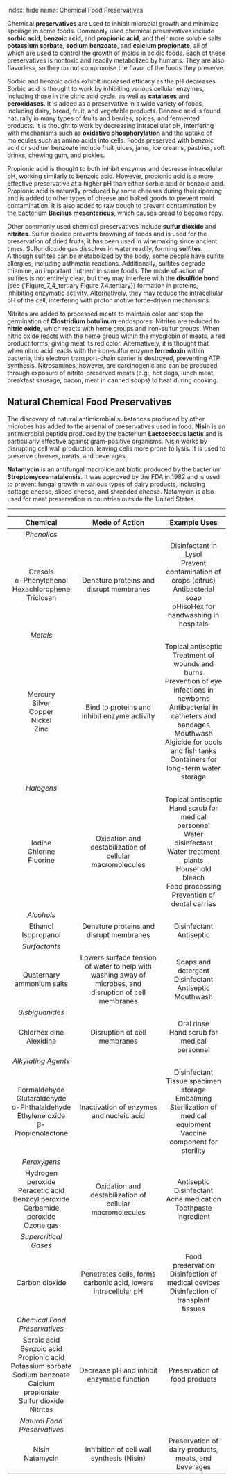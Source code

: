 index: hide
name: Chemical Food Preservatives

Chemical  **preservatives** are used to inhibit microbial growth and minimize spoilage in some foods. Commonly used chemical preservatives include  **sorbic acid**,  **benzoic acid**, and  **propionic acid**, and their more soluble salts  **potassium sorbate**,  **sodium benzoate**, and  **calcium propionate**, all of which are used to control the growth of molds in acidic foods. Each of these preservatives is nontoxic and readily metabolized by humans. They are also flavorless, so they do not compromise the flavor of the foods they preserve.

Sorbic and benzoic acids exhibit increased efficacy as the pH decreases. Sorbic acid is thought to work by inhibiting various cellular enzymes, including those in the citric acid cycle, as well as  **catalases** and  **peroxidases**. It is added as a preservative in a wide variety of foods, including dairy, bread, fruit, and vegetable products. Benzoic acid is found naturally in many types of fruits and berries, spices, and fermented products. It is thought to work by decreasing intracellular pH, interfering with mechanisms such as  **oxidative phosphorylation** and the uptake of molecules such as amino acids into cells. Foods preserved with benzoic acid or sodium benzoate include fruit juices, jams, ice creams, pastries, soft drinks, chewing gum, and pickles.

Propionic acid is thought to both inhibit enzymes and decrease intracellular pH, working similarly to benzoic acid. However, propionic acid is a more effective preservative at a higher pH than either sorbic acid or benzoic acid. Propionic acid is naturally produced by some cheeses during their ripening and is added to other types of cheese and baked goods to prevent mold contamination. It is also added to raw dough to prevent contamination by the bacterium  **Bacillus mesentericus**, which causes bread to become ropy.

Other commonly used chemical preservatives include  **sulfur dioxide** and  **nitrites**. Sulfur dioxide prevents browning of foods and is used for the preservation of dried fruits; it has been used in winemaking since ancient times. Sulfur dioxide gas dissolves in water readily, forming  **sulfites**. Although sulfites can be metabolized by the body, some people have sulfite allergies, including asthmatic reactions. Additionally, sulfites degrade thiamine, an important nutrient in some foods. The mode of action of sulfites is not entirely clear, but they may interfere with the  **disulfide bond** (see {'Figure_7_4_tertiary Figure 7.4.tertiary}) formation in proteins, inhibiting enzymatic activity. Alternatively, they may reduce the intracellular pH of the cell, interfering with proton motive force-driven mechanisms.

Nitrites are added to processed meats to maintain color and stop the germination of  **Clostridium botulinum** endospores. Nitrites are reduced to  **nitric oxide**, which reacts with heme groups and iron-sulfur groups. When nitric oxide reacts with the heme group within the myoglobin of meats, a red product forms, giving meat its red color. Alternatively, it is thought that when nitric acid reacts with the iron-sulfur enzyme  **ferredoxin** within bacteria, this electron transport-chain carrier is destroyed, preventing ATP synthesis. Nitrosamines, however, are carcinogenic and can be produced through exposure of nitrite-preserved meats (e.g., hot dogs, lunch meat, breakfast sausage, bacon, meat in canned soups) to heat during cooking.

## Natural Chemical Food Preservatives

The discovery of natural antimicrobial substances produced by other microbes has added to the arsenal of preservatives used in food.  **Nisin** is an antimicrobial peptide produced by the bacterium  **Lactococcus lactis** and is particularly effective against gram-positive organisms. Nisin works by disrupting cell wall production, leaving cells more prone to lysis. It is used to preserve cheeses, meats, and beverages.

 **Natamycin** is an antifungal macrolide antibiotic produced by the bacterium  **Streptomyces natalensis**. It was approved by the FDA in 1982 and is used to prevent fungal growth in various types of dairy products, including cottage cheese, sliced cheese, and shredded cheese. Natamycin is also used for meat preservation in countries outside the United States.


****

| Chemical   | Mode of Action    | Example Uses  |
|:-:|:-:|:-:|
|   *Phenolics* |
|  Cresols<br /> o-Phenylphenol<br /> Hexachlorophene<br /> Triclosan    | Denature proteins and disrupt membranes   |  Disinfectant in Lysol<br /> Prevent contamination of crops (citrus)<br /> Antibacterial soap<br /> pHisoHex for handwashing in hospitals    |
|   *Metals*    |
|  Mercury<br /> Silver<br /> Copper<br /> Nickel<br /> Zinc   |  Bind to proteins and inhibit enzyme activity    |  Topical antiseptic<br /> Treatment of wounds and burns<br /> Prevention of eye infections in newborns<br /> Antibacterial in catheters and bandages<br /> Mouthwash<br /> Algicide for pools and fish tanks<br /> Containers for long-term water storage    |
|   *Halogens*    |
|  Iodine<br /> Chlorine<br /> Fluorine  |  Oxidation and destabilization of cellular macromolecules    |  Topical antiseptic<br /> Hand scrub for medical personnel<br /> Water disinfectant<br /> Water treatment plants<br /> Household bleach<br /> Food processing<br /> Prevention of dental carries    |
|   *Alcohols*    |
|  Ethanol <br /> Isopropanol    |  Denature proteins and disrupt membranes    |  Disinfectant<br /> Antiseptic    |
|   *Surfactants*    |
| Quaternary ammonium salts    | Lowers surface tension of water to help with washing away   of microbes, and disruption of cell membranes    |  Soaps and detergent<br /> Disinfectant<br /> Antiseptic<br /> Mouthwash    |
|   *Bisbiguanides*    |
|  Chlorhexidine<br /> Alexidine |  Disruption of cell membranes |  Oral rinse<br /> Hand scrub for medical personnel    |
|   *Alkylating Agents*    |
| Formaldehyde<br /> Glutaraldehyde<br /> o-Phthalaldehyde<br /> Ethylene oxide<br /> β-Propionolactone    | Inactivation of enzymes and nucleic acid    |  Disinfectant<br /> Tissue specimen storage<br /> Embalming<br /> Sterilization of medical equipment<br /> Vaccine component for sterility    |
|   *Peroxygens*    |
|  Hydrogen peroxide<br /> Peracetic acid<br /> Benzoyl peroxide<br /> Carbamide peroxide<br /> Ozone gas    |  Oxidation and destabilization of cellular macromolecules    |  Antiseptic<br /> Disinfectant<br /> Acne medication<br /> Toothpaste ingredient    |
|   *Supercritical Gases*  |
|  Carbon dioxide  |  Penetrates cells, forms carbonic acid, lowers   intracellular pH  |  Food preservation<br /> Disinfection of medical devices<br /> Disinfection of transplant tissues  |
|   *Chemical Food Preservatives*  |
|  Sorbic acid<br /> Benzoic acid<br /> Propionic acid<br /> Potassium sorbate<br /> Sodium benzoate<br /> Calcium propionate<br /> Sulfur dioxide<br /> Nitrites  | Decrease pH and inhibit enzymatic function  | Preservation of food products  |
|   *Natural Food Preservatives* |
| Nisin<br /> Natamycin  | Inhibition of cell wall synthesis (Nisin)  |  Preservation of dairy products, meats, and beverages  |
    
